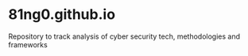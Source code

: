 # 81ng0.github.io
Repository to track analysis of cyber security tech, methodologies and frameworks
